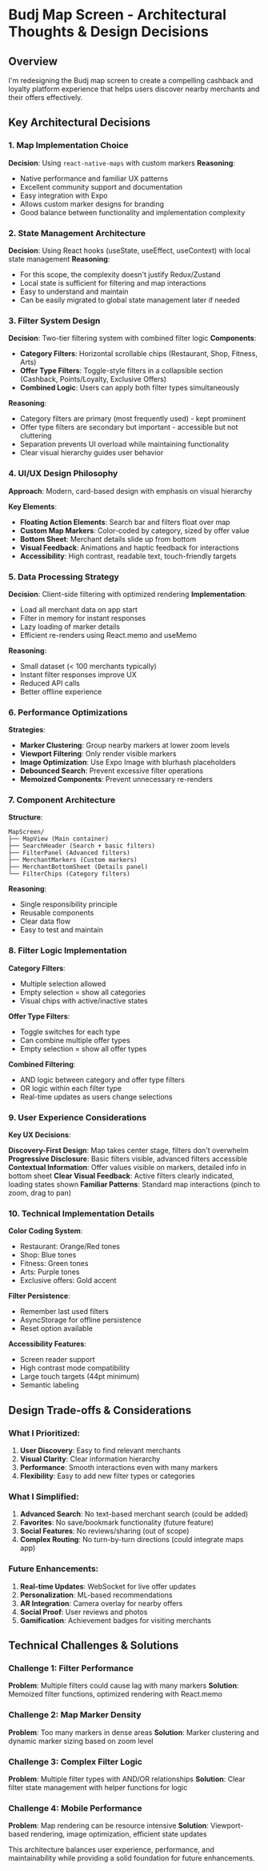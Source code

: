 # Budj Map Screen - Architectural Thoughts & Design Decisions

## Overview
I'm redesigning the Budj map screen to create a compelling cashback and loyalty platform experience that helps users discover nearby merchants and their offers effectively.

## Key Architectural Decisions

### 1. Map Implementation Choice
**Decision**: Using `react-native-maps` with custom markers
**Reasoning**: 
- Native performance and familiar UX patterns
- Excellent community support and documentation
- Easy integration with Expo
- Allows custom marker designs for branding
- Good balance between functionality and implementation complexity

### 2. State Management Architecture
**Decision**: Using React hooks (useState, useEffect, useContext) with local state management
**Reasoning**:
- For this scope, the complexity doesn't justify Redux/Zustand
- Local state is sufficient for filtering and map interactions
- Easy to understand and maintain
- Can be easily migrated to global state management later if needed

### 3. Filter System Design
**Decision**: Two-tier filtering system with combined filter logic
**Components**:
- **Category Filters**: Horizontal scrollable chips (Restaurant, Shop, Fitness, Arts)
- **Offer Type Filters**: Toggle-style filters in a collapsible section (Cashback, Points/Loyalty, Exclusive Offers)
- **Combined Logic**: Users can apply both filter types simultaneously

**Reasoning**:
- Category filters are primary (most frequently used) - kept prominent
- Offer type filters are secondary but important - accessible but not cluttering
- Separation prevents UI overload while maintaining functionality
- Clear visual hierarchy guides user behavior

### 4. UI/UX Design Philosophy
**Approach**: Modern, card-based design with emphasis on visual hierarchy

**Key Elements**:
- **Floating Action Elements**: Search bar and filters float over map
- **Custom Map Markers**: Color-coded by category, sized by offer value
- **Bottom Sheet**: Merchant details slide up from bottom
- **Visual Feedback**: Animations and haptic feedback for interactions
- **Accessibility**: High contrast, readable text, touch-friendly targets

### 5. Data Processing Strategy
**Decision**: Client-side filtering with optimized rendering
**Implementation**:
- Load all merchant data on app start
- Filter in memory for instant responses  
- Lazy loading of marker details
- Efficient re-renders using React.memo and useMemo

**Reasoning**:
- Small dataset (< 100 merchants typically)
- Instant filter responses improve UX
- Reduced API calls
- Better offline experience

### 6. Performance Optimizations
**Strategies**:
- **Marker Clustering**: Group nearby markers at lower zoom levels
- **Viewport Filtering**: Only render visible markers
- **Image Optimization**: Use Expo Image with blurhash placeholders
- **Debounced Search**: Prevent excessive filter operations
- **Memoized Components**: Prevent unnecessary re-renders

### 7. Component Architecture
**Structure**:
```
MapScreen/
├── MapView (Main container)
├── SearchHeader (Search + basic filters)  
├── FilterPanel (Advanced filters)
├── MerchantMarkers (Custom markers)
├── MerchantBottomSheet (Details panel)
└── FilterChips (Category filters)
```

**Reasoning**:
- Single responsibility principle
- Reusable components
- Clear data flow
- Easy to test and maintain

### 8. Filter Logic Implementation
**Category Filters**:
- Multiple selection allowed
- Empty selection = show all categories
- Visual chips with active/inactive states

**Offer Type Filters**:
- Toggle switches for each type
- Can combine multiple offer types
- Empty selection = show all offer types

**Combined Filtering**:
- AND logic between category and offer type filters
- OR logic within each filter type
- Real-time updates as users change selections

### 9. User Experience Considerations
**Key UX Decisions**:

**Discovery-First Design**: Map takes center stage, filters don't overwhelm
**Progressive Disclosure**: Basic filters visible, advanced filters accessible
**Contextual Information**: Offer values visible on markers, detailed info in bottom sheet
**Clear Visual Feedback**: Active filters clearly indicated, loading states shown
**Familiar Patterns**: Standard map interactions (pinch to zoom, drag to pan)

### 10. Technical Implementation Details

**Color Coding System**:
- Restaurant: Orange/Red tones
- Shop: Blue tones  
- Fitness: Green tones
- Arts: Purple tones
- Exclusive offers: Gold accent

**Filter Persistence**:
- Remember last used filters
- AsyncStorage for offline persistence
- Reset option available

**Accessibility Features**:
- Screen reader support
- High contrast mode compatibility
- Large touch targets (44pt minimum)
- Semantic labeling

## Design Trade-offs & Considerations

### What I Prioritized:
1. **User Discovery**: Easy to find relevant merchants
2. **Visual Clarity**: Clear information hierarchy
3. **Performance**: Smooth interactions even with many markers
4. **Flexibility**: Easy to add new filter types or categories

### What I Simplified:
1. **Advanced Search**: No text-based merchant search (could be added)
2. **Favorites**: No save/bookmark functionality (future feature)
3. **Social Features**: No reviews/sharing (out of scope)
4. **Complex Routing**: No turn-by-turn directions (could integrate maps app)

### Future Enhancements:
1. **Real-time Updates**: WebSocket for live offer updates
2. **Personalization**: ML-based recommendations
3. **AR Integration**: Camera overlay for nearby offers
4. **Social Proof**: User reviews and photos
5. **Gamification**: Achievement badges for visiting merchants

## Technical Challenges & Solutions

### Challenge 1: Filter Performance
**Problem**: Multiple filters could cause lag with many markers
**Solution**: Memoized filter functions, optimized rendering with React.memo

### Challenge 2: Map Marker Density
**Problem**: Too many markers in dense areas
**Solution**: Marker clustering and dynamic marker sizing based on zoom level

### Challenge 3: Complex Filter Logic
**Problem**: Multiple filter types with AND/OR relationships
**Solution**: Clear filter state management with helper functions for logic

### Challenge 4: Mobile Performance
**Problem**: Map rendering can be resource intensive
**Solution**: Viewport-based rendering, image optimization, efficient state updates

This architecture balances user experience, performance, and maintainability while providing a solid foundation for future enhancements.
